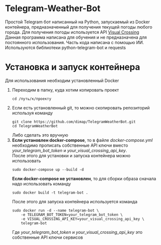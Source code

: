 # Telegram-Weather-Bot
Простой Telegram бот написанный на Python, запускаемый из Docker контейнера, предназначенный для получения текущей погоды любого города. Для получения погоды используется API [Visual Crossing](https://www.visualcrossing.com) <br>
Данная программа написана для обучения и не предназначена для постоянного использования. Часть кода написана с помощью ИИ. <br>
Используются библиотеки python-telegram-bot и requests

# Установка и запуск контейнера
Для использования необходим установленный Docker
1) Переходим в папку, куда хотим копировать проект <br>
   ```
   cd /путь/к/проекту
   ```
3) Если есть установленный git, то можно скопировать репозиторий используя команду <br>
   ```
   git clone https://github.com/dimap/TelegramWeatherBot.git
   cd TelegramWeatherBot
   ```
   Либо сделать это вручную
4) **Если установлен docker-compose**, то в файле *docker-compose.yml* необходимо прописать собственные API ключи вместо *your_telegram_bot_token* и *your_visual_crossing_api_key*. <br>
   После этого для установки и запуска контейнера можно использовать <br>
   ```
   sudo docker-compose up --build -d
   ```
   **Если docker-compose не установлен**, то для сборки образа сначала надо использовать команду <br>
   ```
   sudo docker build -t telegram-bot .
   ```
   После этого для запуска контейнера используется команда
   ```
   sudo docker run -d --name telegram-bot \
       -e TELEGRAM_BOT_TOKEN=your_telegram_bot_token \
       -e VISUAL_CROSSING_API_KEY=your_visual_crossing_api_key \
       telegram-bot
   ```
   Где *your_telegram_bot_token* и *your_visual_crossing_api_key* это собственные API ключи сервисов
